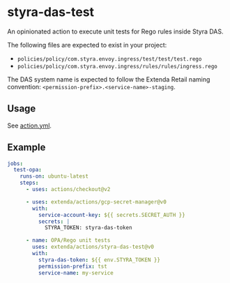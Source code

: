# styra-das-test

An opinionated action to execute unit tests for Rego rules inside Styra DAS.

The following files are expected to exist in your project:

- `policies/policy/com.styra.envoy.ingress/test/test/test.rego`
- `policies/policy/com.styra.envoy.ingress/rules/rules/ingress.rego`

The DAS system name is expected to follow the Extenda Retail naming convention:
`<permission-prefix>.<service-name>-staging`.

## Usage

See [action.yml](action.yml).

## Example

```yaml
jobs:
  test-opa:
    runs-on: ubuntu-latest
    steps:
      - uses: actions/checkout@v2

      - uses: extenda/actions/gcp-secret-manager@v0
        with:
          service-account-key: ${{ secrets.SECRET_AUTH }}
          secrets: |
            STYRA_TOKEN: styra-das-token

      - name: OPA/Rego unit tests
        uses: extenda/actions/styra-das-test@v0
        with:
          styra-das-token: ${{ env.STYRA_TOKEN }}
          permission-prefix: tst
          service-name: my-service
```
